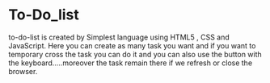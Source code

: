 # To-Do_list
to-do-list is created by Simplest language using HTML5 , CSS  and JavaScript. Here you can create as many task you want  and if you want to temporary cross the task you can do it and you can also use the button with the keyboard.....moreover the task remain there if we refresh or close the browser.
